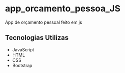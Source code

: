 # app_orcamento_pessoa_JS
App de orçamento pessoal feito em js

## Tecnologias Utilizas
* JavaScript
* HTML
* CSS
* Bootstrap
